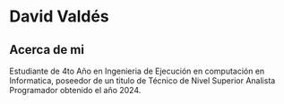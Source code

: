 # David Valdés

## Acerca de mi
Estudiante de 4to Año en Ingenieria de Ejecución en computación en Informatica, poseedor de un titulo de Técnico de Nivel Superior Analista Programador obtenido el año 2024.